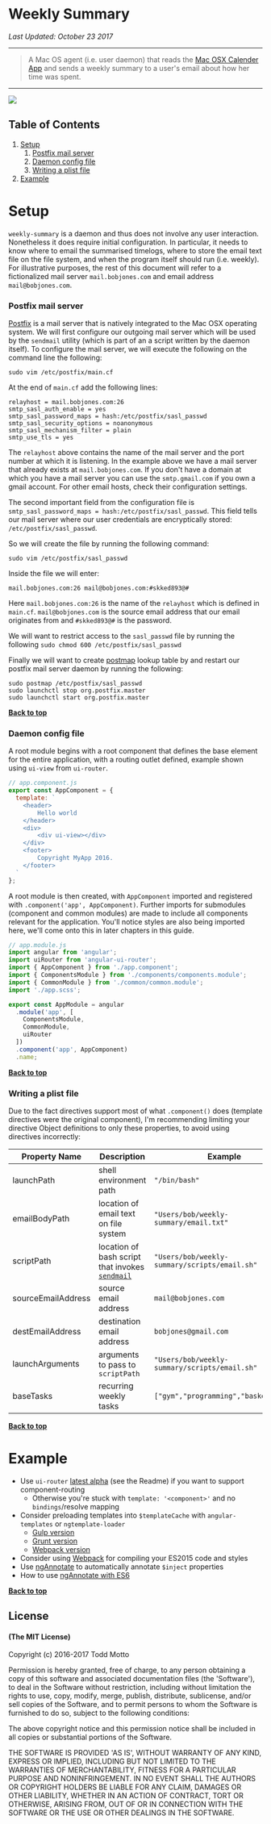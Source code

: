 # Weekly Summary

*Last Updated: October 23 2017*

---

> A Mac OS agent (i.e. user daemon) that reads the [Mac OSX Calender App](https://en.wikipedia.org/wiki/Calendar_(Apple)) and sends a weekly summary to a user's email about how her time was spent.

---

<img src="https://github.com/rezeile/weekly-summary/blob/master/img/email_00.png">

## Table of Contents

1. [Setup](#setup)
    1. [Postfix mail server](#postfix-mail-server)
    1. [Daemon config file](#daemon-config-file)
    1. [Writing a plist file](#writing-a-plist-file)
1. [Example](#example)

# Setup

`weekly-summary` is a daemon and thus does not involve any user interaction. Nonetheless it does require initial configuration. In particular, it needs to know where to email the summarised timelogs, where to store the email text file on the file system, and when the program itself should run (i.e. weekly). For illustrative purposes, the rest of this document will refer to a fictionalized mail server `mail.bobjones.com` and email address `mail@bobjones.com`.

### Postfix mail server

[Postfix](http://www.postfix.org/) is a mail server that is natively integrated to the Mac OSX operating system. We will first configure our outgoing mail server which will be used by the `sendmail` utility (which is part of an a script written by the daemon itself). To configure the mail server, we will execute the following on the command line the following:

`sudo vim /etc/postfix/main.cf`

At the end of `main.cf` add the following lines:

```
relayhost = mail.bobjones.com:26
smtp_sasl_auth_enable = yes
smtp_sasl_password_maps = hash:/etc/postfix/sasl_passwd
smtp_sasl_security_options = noanonymous
smtp_sasl_mechanism_filter = plain
smtp_use_tls = yes
```

The `relayhost` above contains the name of the mail server and the port number at which it is listening. In the example above we have a mail server that already exists at `mail.bobjones.com`. If you don't have a domain at which you have a mail server you can use the `smtp.gmail.com` if you own a gmail account. For other email hosts, check their configuration settings.

The second important field from the configuration file is `smtp_sasl_password_maps = hash:/etc/postfix/sasl_passwd`. This field tells our mail server where our user credentials are encryptically stored: `/etc/postfix/sasl_passwd`. 

So we will create the file by running the following command:

`sudo vim /etc/postfix/sasl_passwd`

Inside the file we will enter:

`mail.bobjones.com:26 mail@bobjones.com:#skked893@#`

Here `mail.bobjones.com:26` is the name of the `relayhost` which is defined in `main.cf`. `mail@bobjones.com` is the source email address that our email originates from and `#skked893@#` is the password. 

We will want to restrict access to the `sasl_passwd` file by running the following `sudo chmod 600 /etc/postfix/sasl_passwd`

Finally we will want to create [postmap](http://www.postfix.org/postmap.1.html) lookup table by and restart our postfix mail server daemon by running the following:

```
sudo postmap /etc/postfix/sasl_passwd
sudo launchctl stop org.postfix.master
sudo launchctl start org.postfix.master
```

**[Back to top](#table-of-contents)**

### Daemon config file

A root module begins with a root component that defines the base element for the entire application, with a routing outlet defined, example shown using `ui-view` from `ui-router`.

```js
// app.component.js
export const AppComponent = {
  template: `
    <header>
        Hello world
    </header>
    <div>
        <div ui-view></div>
    </div>
    <footer>
        Copyright MyApp 2016.
    </footer>
  `
};
```

A root module is then created, with `AppComponent` imported and registered with `.component('app', AppComponent)`. Further imports for submodules (component and common modules) are made to include all components relevant for the application. You'll notice styles are also being imported here, we'll come onto this in later chapters in this guide.

```js
// app.module.js
import angular from 'angular';
import uiRouter from 'angular-ui-router';
import { AppComponent } from './app.component';
import { ComponentsModule } from './components/components.module';
import { CommonModule } from './common/common.module';
import './app.scss';

export const AppModule = angular
  .module('app', [
    ComponentsModule,
    CommonModule,
    uiRouter
  ])
  .component('app', AppComponent)
  .name;
```

**[Back to top](#table-of-contents)**

### Writing a plist file

Due to the fact directives support most of what `.component()` does (template directives were the original component), I'm recommending limiting your directive Object definitions to only these properties, to avoid using directives incorrectly:

| Property Name | Description | Example
|---|---|---|
| launchPath | shell environment path | `"/bin/bash"`
| emailBodyPath | location of email text on file system | `"Users/bob/weekly-summary/email.txt"` |
| scriptPath | location of bash script that invokes [`sendmail`](https://en.wikipedia.org/wiki/Sendmail) | `"Users/bob/weekly-summary/scripts/email.sh"` |
| sourceEmailAddress | source email address | `mail@bobjones.com` |
| destEmailAddress | destination email address | `bobjones@gmail.com` |
| launchArguments | arguments to pass to `scriptPath` | `"Users/bob/weekly-summary/scripts/email.sh"` |
| baseTasks | recurring weekly tasks | `["gym","programming","basketball"]` |

**[Back to top](#table-of-contents)**

# Example
* Use `ui-router` [latest alpha](https://github.com/angular-ui/ui-router) (see the Readme) if you want to support component-routing
  * Otherwise you're stuck with `template: '<component>'` and no `bindings`/resolve mapping
* Consider preloading templates into `$templateCache` with `angular-templates` or `ngtemplate-loader`
  * [Gulp version](https://www.npmjs.com/package/gulp-angular-templatecache)
  * [Grunt version](https://www.npmjs.com/package/grunt-angular-templates)
  * [Webpack version](https://github.com/WearyMonkey/ngtemplate-loader)
* Consider using [Webpack](https://webpack.github.io/) for compiling your ES2015 code and styles
* Use [ngAnnotate](https://github.com/olov/ng-annotate) to automatically annotate `$inject` properties
* How to use [ngAnnotate with ES6](https://www.timroes.de/2015/07/29/using-ecmascript-6-es6-with-angularjs-1-x/#ng-annotate)

**[Back to top](#table-of-contents)**

## License

#### (The MIT License)

Copyright (c) 2016-2017 Todd Motto

Permission is hereby granted, free of charge, to any person obtaining
a copy of this software and associated documentation files (the
'Software'), to deal in the Software without restriction, including
without limitation the rights to use, copy, modify, merge, publish,
distribute, sublicense, and/or sell copies of the Software, and to
permit persons to whom the Software is furnished to do so, subject to
the following conditions:

The above copyright notice and this permission notice shall be
included in all copies or substantial portions of the Software.

THE SOFTWARE IS PROVIDED 'AS IS', WITHOUT WARRANTY OF ANY KIND,
EXPRESS OR IMPLIED, INCLUDING BUT NOT LIMITED TO THE WARRANTIES OF
MERCHANTABILITY, FITNESS FOR A PARTICULAR PURPOSE AND NONINFRINGEMENT.
IN NO EVENT SHALL THE AUTHORS OR COPYRIGHT HOLDERS BE LIABLE FOR ANY
CLAIM, DAMAGES OR OTHER LIABILITY, WHETHER IN AN ACTION OF CONTRACT,
TORT OR OTHERWISE, ARISING FROM, OUT OF OR IN CONNECTION WITH THE
SOFTWARE OR THE USE OR OTHER DEALINGS IN THE SOFTWARE.
